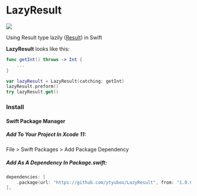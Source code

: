# LazyResult

[![](http://img.shields.io/badge/Swift-5.0-blue.svg)]()

Using Result type lazily ([Result](https://developer.apple.com/documentation/swift/result)) in Swift

**LazyResult**  looks like this:
```swift
func getInt() throws -> Int {
	...
}

var lazyResult = LazyResult(catching: getInt)
lazyResult.preform()
try lazyResult.get()
```

### Install
#### Swift Package Manager
##### Add To Your Project In Xcode 11:
File > Swift Packages > Add Package Dependency
##### Add As A Dependency In Package.swift:
```swift
dependencies: [
    .package(url: "https://github.com/ytyubox/LazyResult", from: "1.0.0"),
],
```

